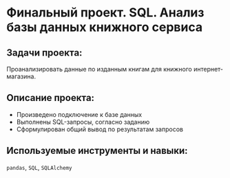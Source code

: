 # Финальный проект. SQL. Анализ базы данных книжного сервиса

## Задачи проекта:

Проанализировать данные по изданным книгам для книжного интернет-магазина.

## Описание проекта:

* Произведено подключение к базе данных
* Выполнены SQL-запросы, согласно заданию
* Сформулирован общий вывод по результатам запросов

## Используемые инструменты и навыки:

`pandas`, `SQL`, `SQLAlchemy`
